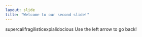 ```yaml
---
layout: slide
title: "Welcome to our second slide!"
---
```

supercalifragilisticexpialidocious
Use the left arrow to go back!

